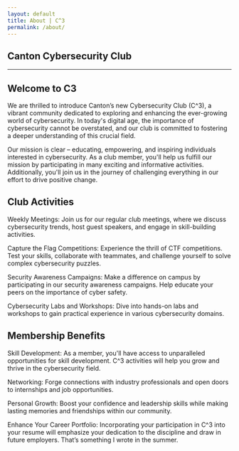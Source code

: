 ```yaml
---
layout: default
title: About | C^3
permalink: /about/
---
```

## Canton Cybersecurity Club
---

## Welcome to C3
We are thrilled to introduce Canton’s new Cybersecurity Club (C^3), a vibrant community dedicated to exploring and enhancing the ever-growing world of cybersecurity. In today's digital age, the importance of cybersecurity cannot be overstated, and our club is committed to fostering a deeper understanding of this crucial field.

Our mission is clear – educating, empowering, and inspiring individuals interested in cybersecurity. As a club member, you'll help us fulfill our mission by participating in many exciting and informative activities. Additionally, you'll join us in the journey of challenging everything in our effort to drive positive change.

## Club Activities
Weekly Meetings: Join us for our regular club meetings, where we discuss cybersecurity trends, host guest speakers, and engage in skill-building activities.

Capture the Flag Competitions: Experience the thrill of CTF competitions. Test your skills, collaborate with teammates, and challenge yourself to solve complex cybersecurity puzzles.

Security Awareness Campaigns: Make a difference on campus by participating in our security awareness campaigns. Help educate your peers on the importance of cyber safety.

Cybersecurity Labs and Workshops: Dive into hands-on labs and workshops to gain practical experience in various cybersecurity domains.

## Membership Benefits
Skill Development: As a member, you'll have access to unparalleled opportunities for skill development. C^3 activities will help you grow and thrive in the cybersecurity field.

Networking: Forge connections with industry professionals and open doors to internships and job opportunities.

Personal Growth: Boost your confidence and leadership skills while making lasting memories and friendships within our community.

Enhance Your Career Portfolio: Incorporating your participation in C^3 into your resume will emphasize your dedication to the discipline and draw in future employers.
That’s something I wrote in the summer.



